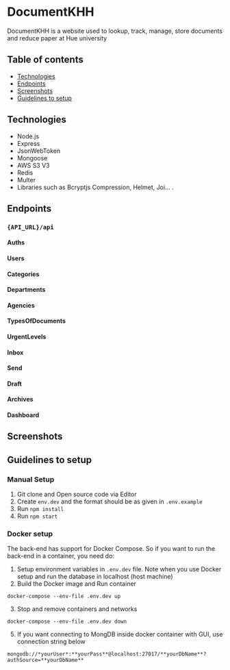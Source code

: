 # DocumentKHH

DocumentKHH is a website used to lookup, track, manage, store documents and reduce paper at Hue university

## Table of contents

- [Technologies](#technologies)
- [Endpoints](#endpoints)
- [Screenshots](#screenshots)
- [Guidelines to setup](#guidelines-to-setup)

## Technologies

- Node.js
- Express
- JsonWebToken
- Mongoose
- AWS S3 V3
- Redis
- Multer
- Libraries such as Bcryptjs Compression, Helmet, Joi...
  .

## Endpoints

### `{API_URL}/api`

#### Auths

#### Users

#### Categories

#### Departments

#### Agencies

#### TypesOfDocuments

#### UrgentLevels

#### Inbox

#### Send

#### Draft

#### Archives

#### Dashboard

## Screenshots

## Guidelines to setup

### Manual Setup

1. Git clone and Open source code via Editor
2. Create `env.dev` and the format should be as given in `.env.example`
3. Run `npm install`
4. Run `npm start`

### Docker setup

The back-end has support for Docker Compose. So if you want to run the back-end in a container, you need do:

1. Setup environment variables in `.env.dev` file. Note when you use Docker setup and run the database in localhost (host machine)
2. Build the Docker image and Run container

```
docker-compose --env-file .env.dev up

```

3. Stop and remove containers and networks

```
docker-compose --env-file .env.dev down

```

5. If you want connecting to MongDB inside docker container with GUI, use connection string below

```
mongodb://*yourUser*:**yourPass**@localhost:27017/**yourDbName**?authSource=**yourDbName**

```
